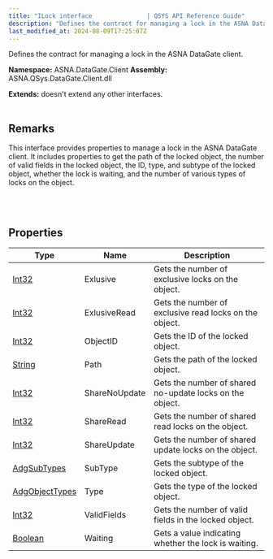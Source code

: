 ```yaml
---
title: "ILock interface               | QSYS API Reference Guide"
description: "Defines the contract for managing a lock in the ASNA DataGate client. "
last_modified_at: 2024-08-09T17:25:07Z
---
```


Defines the contract for managing a lock in the ASNA DataGate client.

**Namespace:** ASNA.DataGate.Client
**Assembly:** ASNA.QSys.DataGate.Client.dll

**Extends:** doesn't extend any other interfaces.
<br>
<br>

## Remarks
This interface provides properties to manage a lock in the ASNA DataGate client. 
It includes properties to get the path of the locked object, the number of valid fields in the locked object, 
the ID, type, and subtype of the locked object, whether the lock is waiting, 
and the number of various types of locks on the object.

<br>
<br>

## Properties

| Type | Name | Description
| --- | --- | --- 
| [Int32](https://learn.microsoft.com/en-us/dotnet/csharp/language-reference/builtin-types/integral-numeric-types) | Exlusive | Gets the number of exclusive locks on the object. |
| [Int32](https://learn.microsoft.com/en-us/dotnet/csharp/language-reference/builtin-types/integral-numeric-types) | ExlusiveRead | Gets the number of exclusive read locks on the object. |
| [Int32](https://learn.microsoft.com/en-us/dotnet/csharp/language-reference/builtin-types/integral-numeric-types) | ObjectID | Gets the ID of the locked object. |
| [String](https://learn.microsoft.com/en-us/dotnet/api/system.string?view=net-8.0) | Path | Gets the path of the locked object. |
| [Int32](https://learn.microsoft.com/en-us/dotnet/csharp/language-reference/builtin-types/integral-numeric-types) | ShareNoUpdate | Gets the number of shared no-update locks on the object. |
| [Int32](https://learn.microsoft.com/en-us/dotnet/csharp/language-reference/builtin-types/integral-numeric-types) | ShareRead | Gets the number of shared read locks on the object. |
| [Int32](https://learn.microsoft.com/en-us/dotnet/csharp/language-reference/builtin-types/integral-numeric-types) | ShareUpdate | Gets the number of shared update locks on the object. |
| [AdgSubTypes](/reference/datagate/datagate-common/adg-sub-types.html) | SubType | Gets the subtype of the locked object. |
| [AdgObjectTypes](/reference/datagate/datagate-common/adg-object-types.html) | Type | Gets the type of the locked object. |
| [Int32](https://learn.microsoft.com/en-us/dotnet/csharp/language-reference/builtin-types/integral-numeric-types) | ValidFields | Gets the number of valid fields in the locked object. |
| [Boolean](https://docs.microsoft.com/en-us/dotnet/api/system.boolean) | Waiting | Gets a value indicating whether the lock is waiting. |
